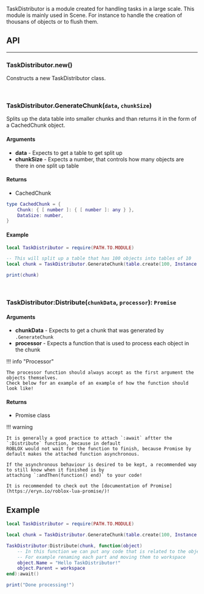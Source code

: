 TaskDistributor is a module created for handling tasks in a large scale. This module is mainly used in
Scene. For instance to handle the creation of thousans of objects or to flush them.

## API

<hr>

### TaskDistributor.new()

Constructs a new TaskDistributor class.

<br>

### TaskDistributor.GenerateChunk(`data`, `chunkSize`)

Splits up the data table into smaller chunks and than returns it in the form of a CachedChunk
object.

#### Arguments

- **data** - Expects to get a table to get split up
- **chunkSize** - Expects a number, that controls how many objects are there in one split up table

#### Returns

- CachedChunk
```lua
type CachedChunk = {
    Chunk: { [ number ]: { [ number ]: any } },
    DataSize: number,
}
```

#### Example

```lua
local TaskDistributor = require(PATH.TO.MODULE)

-- This will split up a table that has 100 objects into tables of 10
local chunk = TaskDistributor.GenerateChunk(table.create(100, Instance.new("Part", game.Lighting)), 10)

print(chunk)
```

<br>

### TaskDistributor:Distribute(`chunkData`, `processor`): `Promise`

#### Arguments

- **chunkData** - Expects to get a chunk that was generated by `.GenerateChunk`
- **processor** - Expects a function that is used to process each object in the chunk

!!! info "Processor"

    The processor function should always accept as the first argument the objects themselves.
    Check below for an example of an example of how the function should look like!

#### Returns

- Promise class

!!! warning

    It is generally a good practice to attach `:await` aftter the `:Distribute` function, because in default
    ROBLOX would not wait for the function to finish, because Promise by default makes the attached function asynchronous.

    If the asynchronous behaviour is desired to be kept, a recommended way to still know when it finished is by
    attaching `:andThen(function() end)` to your code!

    It is recommended to check out the [documentation of Promise](https://eryn.io/roblox-lua-promise/)!

## Example

```lua
local TaskDistributor = require(PATH.TO.MODULE)

local chunk = TaskDistributor.GenerateChunk(table.create(100, Instance.new("Part", game.Lighting)), 10)

TaskDistributor:Distribute(chunk, function(object)
    -- In this function we can put any code that is related to the object
    -- For example renaming each part and moving them to workspace
    object.Name = "Hello TaskDistributor!"
    object.Parent = workspace
end):await()

print("Done processing!")
```